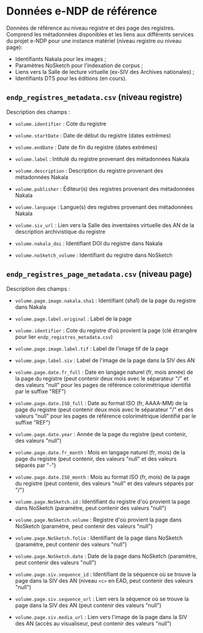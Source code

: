 # Données e-NDP de référence


Données de référence au niveau registre et des page des registres. Comprend les métadonnées disponibles et les liens aux différents services du projet e-NDP pour une instance matériel (niveau registre ou niveau page):  

- Identifiants Nakala pour les images ;
- Paramètres NoSketch pour l'indexation de corpus ;
- Liens vers la Salle de lecture virtuelle (ex-SIV des Archives nationales) ;
- Identifiants DTS pour les éditions (en cours).

## `endp_registres_metadata.csv` (niveau registre)

Description des champs : 

- `volume.identifier` : Cote du registre

- `volume.startDate` : Date de début du registre (dates extrêmes)

- `volume.endDate` : Date de fin du registre (dates extrêmes)

- `volume.label` : Intitulé du registre provenant des métadonnées Nakala

- `volume.description` : Description du registre provenant des métadonnées Nakala

- `volume.publisher` : Éditeur(s) des registres provenant des métadonnées Nakala

- `volume.language` : Langue(s) des registres provenant des métadonnées Nakala

- `volume.siv_url` : Lien vers la Salle des inventaires virtuelle des AN de la description archivistique du registre

- `volume.nakala_doi` : Identifiant DOI du registre dans Nakala

- `volume.noSketch_volume` : Identifiant du registre dans NoSketch


## `endp_registres_page_metadata.csv` (niveau page)

Description des champs :

- `volume.page.image.nakala.sha1` : Identifiant (sha1) de la page du registre dans Nakala

- `volume.page.label.original` : Label de la page

- `volume.identifier` : Cote du registre d'où provient la page (clé étrangère pour lier `endp_registres_metadata.csv`)

- `volume.page.image.label.tif` : Label de l'image tif de la page

- `volume.page.label.siv` : Label de l'image de la page dans la SIV des AN

- `volume.page.date.fr_full` : Date en langage naturel (fr, mois année) de la page du registre (peut contenir deux mois avec le séparateur "/" et des valeurs "null" pour les pages de référence colorimétrique identifié par le suffixe "REF")

- `volume.page.date.ISO_full` : Date au format ISO (fr, AAAA-MM) de la page du registre (peut contenir deux mois avec le séparateur "/" et des valeurs "null" pour les pages de référence colorimétrique identifié par le suffixe "REF")

- `volume.page.date.year` : Année de la page du registre (peut contenir, des valeurs "null")

- `volume.page.date.fr_month` : Mois en langage naturel (fr, mois) de la page du registre (peut contenir, des valeurs "null" et des valeurs séparés par "-")

- `volume.page.date.ISO_month` : Mois au format ISO (fr, mois) de la page du registre (peut contenir, des valeurs "null" et des valeurs séparés par "/")

- `volume.page.NoSketch.id` : Identifiant du registre d'où provient la page dans NoSketch (paramètre, peut contenir des valeurs "null")

- `volume.page.NoSketch.volume` : Registre d'où provient la page dans NoSketch (paramètre, peut contenir des valeurs "null")

- `volume.page.NoSketch.folio` : Identifiant de la page dans NoSketch (paramètre, peut contenir des valeurs "null")

- `volume.page.NoSketch.date` : Date de la page dans NoSketch (paramètre, peut contenir des valeurs "null")

- `volume.page.siv.sequence_id` : Identifiant de la séquence où se trouve la page dans la SIV des AN (niveau `<c>` en EAD, peut contenir des valeurs "null")

- `volume.page.siv.sequence_url` : Lien vers la séquence où se trouve la page dans la SIV des AN (peut contenir des valeurs "null")

- `volume.page.siv.media_url` : Lien vers l'image de la page dans la SIV des AN (accès au visualiseur, peut contenir des valeurs "null")
